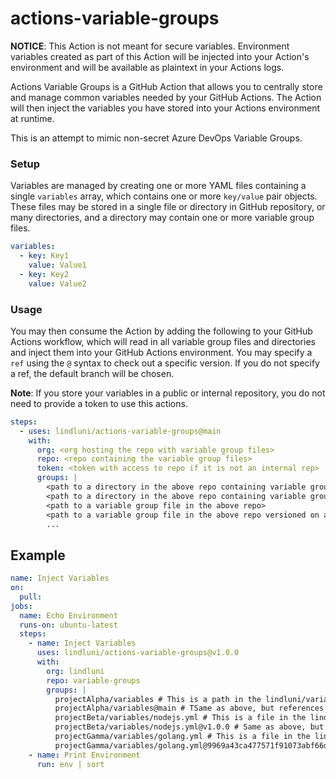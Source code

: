 # actions-variable-groups

**NOTICE**: This Action is not meant for secure variables. Environment variables created as part of this Action will be
injected into your Action's environment and will be available as plaintext in your Actions logs.

Actions Variable Groups is a GitHub Action that allows you to centrally store and manage common variables needed by your
GitHub Actions. The Action will then inject the variables you have stored into your Actions environment at runtime.

This is an attempt to mimic non-secret Azure DevOps Variable Groups.

### Setup

Variables are managed by creating one or more YAML files containing a single `variables` array, which contains one or
more `key/value` pair objects. These files may be stored in a single file or directory in GitHub repository, or many
directories, and a directory may contain one or more variable group files.

```yaml
variables:
  - key: Key1
    value: Value1
  - key: Key2
    value: Value2

```

### Usage

You may then consume the Action by adding the following to your GitHub Actions workflow, which will read in all variable
group files and directories and inject them into your GitHub Actions environment. You may specify a `ref` using the `@`
syntax to check out a specific version. If you do not specify a ref, the default branch will be chosen.

**Note**: If you store your variables in a public or internal repository, you do not need to provide a token to use this
actions.

```yaml
steps:
  - uses: lindluni/actions-variable-groups@main
    with:
      org: <org hosting the repo with variable group files>
      repo: <repo containing the variable group files>
      token: <token with access to repo if it is not an internal rep>
      groups: |
        <path to a directory in the above repo containing variable group files>
        <path to a directory in the above repo containing variable group files versioned on a specific ref>@<branch/tag/commit>
        <path to a variable group file in the above repo>
        <path to a variable group file in the above repo versioned on a specific ref>@<branch/tag/commit>
        ...
```

## Example

```yaml
name: Inject Variables
on:
  pull:
jobs:
  name: Echo Environment
  runs-on: ubuntu-latest
  steps:
    - name: Inject Variables
      uses: lindluni/actions-variable-groups@v1.0.0
      with:
        org: lindluni
        repo: variable-groups
        groups: |
          projectAlpha/variables # This is a path in the lindluni/variable-groups repository, so all variable group files in the directory will be injected
          projectAlpha/variables@main # TSame as above, but references a specific version via branch
          projectBeta/variables/nodejs.yml # This is a file in the lindluni/variable-groups repository, so only variable groups in the file will be injected
          projectBeta/variables/nodejs.yml@v1.0.0 # Same as above, but references a specific version via tag
          projectGamma/variables/golang.yml # This is a file in the lindluni/variable-groups repository, so only variable groups in the file will be injected
          projectGamma/variables/golang.yml@9969a43ca477571f91073abf66dfceaf1d3d069a # Same as above, but references a specific version via commit
    - name: Print Environment
      run: env | sort
```
